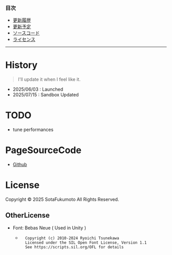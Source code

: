 ### 目次
- [更新履歴](#history)
- [更新予定](#todo)
- [ソースコード](#pagesourcecode)
- [ライセンス](#license)
--- 
# History
> I'll update it when I feel like it.
- 2025/06/03 : Launched
- 2025/07/15 : Sandbox Updated

# TODO
- tune performances

# PageSourceCode
- [Github](https://github.com/SotaFukumot0/portfolio)

# License
Copyright © 2025 SotaFukumoto All Rights Reserved.
## OtherLicense
- Font: Bebas Neue ( Used in Unity )
    - ``` 
        Copyright (c) 2010-2024 Ryoichi Tsunekawa
        Licensed under the SIL Open Font License, Version 1.1
        See https://scripts.sil.org/OFL for details
        ```